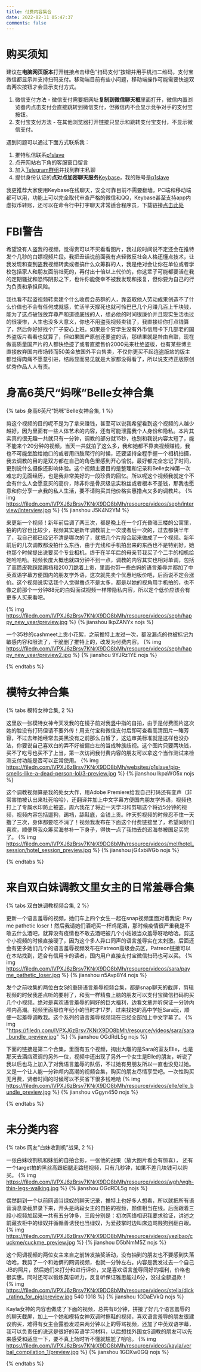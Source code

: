 ```yaml
---
title: 付费内容集合
date: 2022-02-11 05:47:37
comments: false
---
```


# 购买须知
建议在**电脑网页版本**打开链接点击绿色“扫码支付”按钮并用手机扫二维码，支付宝微信都显示并支持扫码支付。移动端目前有些小问题，移动端操作可能需要快速双击两次按钮才会显示支付方式。
1. 微信支付方法 - 微信支付需要把网址**复制到微信聊天框**里面打开，微信内置浏览器内点击支付会直接跳转到微信支付，但微信内不会显示竞争对手的支付宝按钮。
2. 支付宝支付方法 - 在其他浏览器打开链接只显示和跳转支付宝支付，不显示微信支付。

遇到问题可以通过下面方式联系我：
1. 推特私信联系[p1slave](https://twitter/p1slave)
2. 点开网站右下角的客服窗口留言
3. 加入[Telegram群组](https://t.me/p1slave_chatroom)并找到群主私聊
4. 提供身份认证的**点对点加密聊天服务**[Keybase](keybase.io/download)，我的账号是[p1slave](https://keybase.io/p1slave)

我更推荐大家使用Keybase在线聊天，安全可靠目前不需要翻墙，PC端和移动端都可以用，功能上可以完全取代审查严格的微信和QQ，Keybase甚至支持app内虚拟币转账，还可以在命令行中打字聊天非常适合程序员，下载链接[点击此处](https://keybase.io/download)


# FBI警告
希望没有人盗我的视频，觉得贵可以不买看看图片，我过段时间说不定还会在推特发个几秒的白嫖视频片段。我把丑话说前面我有点轻微反社会人格还懂点技术，让我发现和查到盗我视频转卖或者搞什么众筹群的人，我是绝对会让你在单位或者学校包括家人和朋友面前社死的，再付出十倍以上代价的，你这辈子可能都要活在我的定期骚扰和恐怖阴影之下，也许你能侥幸不被我发现和报复，但你要为自己的行为负责和承担风险。

我也看不起盗视频转卖建个什么收费会员群的人，靠盗取他人劳动成果创造不了什么价值也不会有任何成就感，忙活半天撑死也就可怜巴巴几个月赚几百上千块钱，能为了这点破钱放弃尊严和道德底线的人，想必他的时间很廉价并且现实生活也过的很凄惨，人生也没多大意义，你也不用盗我视频卖钱了，我直接给你打点钱算了，然后你好好找个厂子安心上班。如果是个穷学生没有外币信用卡下几部老的国外盗版片看看也就算了，但如果国产原创还要盗的话，那结果就是咎由自取，现在做高质量国产片的人都快绝迹了或者直接售价2000元来杜绝盗版，也有某些博主直接放弃国内市场转而50美金放国外平台售卖，不仅你更买不起连盗版站的版主都觉得肉痛不愿意引进，结局显而易见就是大家都没得看了，所以说支持正版原创优秀作品人人有责。

# 身高6英尺“妈咪”Belle女神合集
{% tabs 身高6英尺“妈咪”Belle女神合集, 1 %}
<!-- tab 与白妈的初次调教面试 -->
剪这个视频的目的呢不是为了拿来赚钱，甚至可以说我希望看到这个视频的人越少越好，因为里面有一些人体艺术的内容，还有可能泄露我个人身份和隐私。本片其实真的很无趣一共就只有一分钟，调教的部分就15秒，也别和我说内容太短了，能不能来个20分钟的视频，当天一共就拍了这么多，我和她都不靠卖视频赚钱，我也不可能坐脸给她口的或者用四肢爬行的时候，还要坚持全程手握一个相机拍摄，我去调教的目的是双方都在自己的角色里感到开心愉悦，最好都完全忘记了时间，更别说什么摄像还影响体验。这个视频主要目的是整理和记录和Belle女神第一次难忘的见面经历，也是我非常美好的一段珍贵的回忆。所以呢这个视频我就定个不会有什么人会愿意买的高价，除非你是骨灰级忠实粉丝或者根本不差钱，那我也愿意和你分享一点我的私人生活，要不请购买其他价格实惠撸点又多的调教片。
{% img https://filedn.com/lVPXJ6zBrsv7KNrX9DO8bMh/resource/videos/seph/interview/interview.jpg %}
{% jianshou J5K4N2YM %}
<!-- endtab -->

<!-- tab 黑丝白妈新年调教短片 -->
来更新一个视频！新年前后调了两三次，都是晚上在一个灯光昏暗三楼的公寓里，拍的内容也比较少，视频其实是新年调教前上一次或者后一次的，过去都快半年了，我自己都已经记不清是哪次的了，就把几个片段合起来做成了一个视频。新年前后的几次调教都没拍什么东西，由于光线和手机拍出来的东西也不是特别好，她也那个时候提出说要买个专业相机，终于在半年后的母亲节我买了个二手的相机给她哈哈哈。视频长度大概也就四分钟不到一点，调教的内容其实也相对单调，包括了高筒皮靴踩踏踢裆和200刀跪着上贡，里面也带一些白妈的语言羞辱并都加了中英双语字幕方便国内的朋友学外语，这次就先卖个优惠地板价吧，后面说不定会涨价。这个视频说实话我个人觉得撸点不是太多，都是以她的视角用手机拍的，也不像之前那个一分钟88元的白妈面试视频一样带隐私内容，所以定个低价应该会有更多人买来看吧。

{% img https://filedn.com/lVPXJ6zBrsv7KNrX9DO8bMh/resource/videos/seph/happy_new_year/preview.jpg %}
{% jianshou lkpZANYx nojs %}
<!-- endtab -->

<!-- tab 调教花絮上贡小短片 -->
一个35秒的cashmeet上贡小花絮，之前推特上发过一次，都没漏点的也被标记为敏感内容和限流了，干脆删了推特上的，改发为付费内容。
{% img https://filedn.com/lVPXJ6zBrsv7KNrX9DO8bMh/resource/videos/seph/happy_new_year/preview2.jpg %}
{% jianshou 9YJRz1YE nojs %}
<!-- endtab -->

{% endtabs %}


# 模特女神合集
{% tabs 模特女神合集, 2 %}
<!-- tab 性感的中指 -->
这里放一张模特女神今天发我的在镜子前对我竖中指的自拍，由于是付费图片这次她的脸没有打码但请不要外传！用支付宝和微信支付后即可查看高清图片一睹芳容，不过去年她经常去美黑没有之前那么白皙了，这边审美标准就是这样也没办法，你要说自己喜欢白的弄不好被偏白左的当成种族歧视。这个图片只要两块钱，买不了吃亏也买不了上当，第一次访问我付费内容的朋友可以拿这个当作测试来检测支付功能是否可以正常使用。
{% img https://filedn.com/lVPXJ6zBrsv7KNrX9DO8bMh/websites/p1slave/pig-smells-like-a-dead-person-lol/3-preview.jpg %}
{% jianshou lkpaWO5x nojs %}
<!-- endtab -->

<!-- tab 红底细高跟酒店调教 -->
这个调教视频算是我的处女大作，用Adobe Premiere给我自己打码还有变声（非常害怕被认出来社死哈哈），还翻译并加上中文字幕方便国内朋友学外语，视频也打上了专属水印防止被盗。周六我花了将近一天学习和剪辑这个将近5分钟的视频，视频内容包括遛狗，踢裆，舔鞋底，金钱上贡。昨天剪视频的时候忍不住一天撸了三次，身体都要吃不消了！视频我发布在下面这个付费链接里了，希望同好们喜欢，顺便帮我众筹买海参补一下身子，得快一点了我怕去的迟海参被国足买完了。
{% img https://filedn.com/lVPXJ6zBrsv7KNrX9DO8bMh/resource/videos/mel/hotel_session/hotel_session_preview.jpg %}
{% jianshou jG4xbWGb nojs %}
<!-- endtab -->
{% endtabs %}



# 来自双白妹调教文里女主的日常羞辱合集
{% tabs 双白妹调教视频合集, 2 %}
<!-- tab 白妹语言羞辱初体验 -->
更新一个语言羞辱的视频，她们车上四个女生一起在snap视频里面对着我说: Pay me pathetic loser！然后我请她们酒吧买一杯鸡尾酒，那时候疫情很严重我是不敢去什么酒吧，就算没有疫情也不敢去酒吧被几个小姑娘当众羞辱呀哈哈哈。剪这个小视频的时候直接硬了，因为这个多人异口同声的语言羞辱实在太刺激。后面还会有更多她们几个的语言羞辱视频发布在Patreon高级会员区，Patreon链接可以在本站找到，适合有信用卡的读者，国内用户直接支付宝微信扫码也可以买。
{% img https://filedn.com/lVPXJ6zBrsv7KNrX9DO8bMh/resource/videos/sara/payme_pathetic_loser.jpg %}
{% jianshou n5Avp8Y4 nojs %}
<!-- endtab -->

<!-- tab 语言羞辱合集一 -->
发个之前收集的两位白女S的重磅语言羞辱视频合集，都是snap聊天的截屏，剪辑视频的时候我差点听的要射了，和我一样精虫上脑的朋友可以支付宝微信扫码购买几个小视频。绝对是喜欢语言羞辱的同好的巨大福利，边看文章并听保证一分钟内颅内高潮。视频里面那位年纪小的当时才17岁，过来找她的高中学姐Sara玩，顺便一起羞辱调教我。这个系列的语言羞辱视频现在已经全部加上中文字幕了。
{% img "https://filedn.com/lVPXJ6zBrsv7KNrX9DO8bMh/resource/videos/sara/sara_bundle_preview.jpg" %}
{% jianshou  OGdRdL5g nojs %}
<!-- endtab -->

<!-- tab 语言羞辱合集二 -->
下面的链接是第二个合集，里面有五个视频，掏出大雕的是Sara的室友Elle，也是那天去酒店双调的另外一位，视频中还出现了另外一个女生是Elle的朋友，听说了我以后也马上加入了对我语言羞辱的队伍，不过她有男朋友所以一直也没见过她。又是一个让人能一分钟颅内高潮的视频合集，购买的朋友尽情享受吧。一次性购买无月费，贤者时间的时候可以不买省下很多钱哈哈
{% img https://filedn.com/lVPXJ6zBrsv7KNrX9DO8bMh/resource/videos/elle/elle_bundle_preview.jpg %}
{% jianshou vGgyn450 nojs %}
<!-- endtab -->
{% endtabs %}


# 未分类内容
{% tabs 网友“白妹收割机”战果, 2 %}
<!-- tab 自拍合照和腿 -->
一张白妹收割机和妹纸的自拍合影，一张他的战果（放大图片看会有惊喜）， 还有一个target拍的黑丝高跟细腿走路短视频，只有几秒钟，如果不差几块钱可以购买。
{% img https://filedn.com/lVPXJ6zBrsv7KNrX9DO8bMh/resource/videos/wgh/wgh-thin-legs-walking.jpg %}
{% jianshou OGdRDL5g nojs %}
<!-- endtab -->

<!-- tab 被国内高颜值女主绿到晕厥 -->
偶然翻到一个以前网调当绿奴的聊天记录，推特上也好多人想看，所以就把所有语音消息录截屏录下来，开头是两段女主的自拍的视频，颜值相当在线。后面跟着三段小视频加起来一共有五分钟多，三段分别是：初次网络相识我要求验证，讲述之前藏衣柜中的绿奴并循循善诱我也当绿奴，为爱鼓掌时边叫床边骂贱狗到翻白眼。
{% img https://filedn.com/lVPXJ6zBrsv7KNrX9DO8bMh/resource/videos/yezibao/cuckme/cuckme_preview.jpg %}
{% jianshou D5bNmM5Z nojs %}
<!-- endtab -->

<!-- tab Dick Rating 网调 -->
这个网调视频的两位女主来自之前转发抽奖活动，没有抽到的朋友也不要感到失落哈哈，我剪了一个和她俩的网调视频，也就一分钟左右。内容是我发过去一个自己JB的照片，然后她们来打分和进行评价，又是喜欢语言羞辱同好的福利，价格也很实惠。同时还可以锻炼英语听力，反复听保证雅思能过6分，没过全额退款！
{% img https://filedn.com/lVPXJ6zBrsv7KNrX9DO8bMh/resource/videos/stella/dick_rating_for_pig/preview.jpg 540 1018 %}
{% jianshou 1GDaEVkQ nojs %}
<!-- endtab -->

<!-- tab Kayla女神语言羞辱和擦鞋 -->
Kayla女神的内容也做成了下面的视频，总共有8分钟，拼接了好几个语言羞辱的的聊天截屏，加上一个她和模特女神双调时擦鞋的视频，喜欢语言羞辱的朋友很建议购买，难得有女主会露脸发过来两分钟以上的辱骂视频，还加了中英双语字幕，我可以负责任的说这是很好的英语学习材料，以后想找外国女S调教的朋友可以先来感受和适应一下，要不真上场时听不懂就尴尬了哈哈。
{% img https://filedn.com/lVPXJ6zBrsv7KNrX9DO8bMh/resource/videos/kayla/verbal_compilation_1/preview.jpg %}
{% jianshou 1GDXw0GQ nojs %}
<!-- endtab -->

{% endtabs %}
